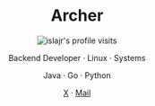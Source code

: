 <!-- ### Hi there 👋 -->
 <h1 align='center'>Archer</h1>
      <!-- profile intro -->
<div align='center'>
    <p align='center'><img src="https://komarev.com/ghpvc/?username=islajr&label=Profile%20views&color=blueviolet&style=plastic" alt="islajr's profile visits"/></p>
    <p>Backend Developer · Linux · Systems</p>
</div>

<!-- technologies: -->
<p align="center">
    Java · Go · Python
</p>

<!-- contact information: -->
<p align='center'>
    <a href="https://x.com/islajrn">X</a> ·
    <a href="mailto:akinmokun0x@gmail.com">Mail</a>
</p>
